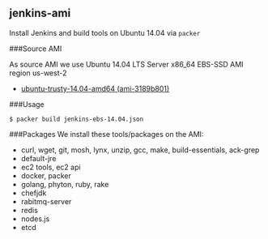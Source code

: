 ## jenkins-ami
Install Jenkins and build tools on Ubuntu 14.04 via `packer`


###Source AMI

As source AMI we use Ubuntu 14.04 LTS Server x86_64 EBS-SSD AMI region
us-west-2
 + [ubuntu-trusty-14.04-amd64 (ami-3189b801)](http://cloud-images.ubuntu.com/locator/ec2/)

###Usage

```
$ packer build jenkins-ebs-14.04.json
```

###Packages
We install these tools/packages on the AMI:
 + curl, wget, git, mosh, lynx, unzip, gcc, make, build-essentials,
   ack-grep
 + default-jre
 + ec2 tools, ec2 api
 + docker, packer
 + golang, phyton, ruby, rake
 + chefjdk
 + rabitmq-server
 + redis
 + nodes.js
 + etcd

